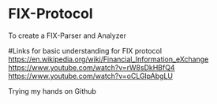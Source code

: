 # FIX-Protocol
To create a FIX-Parser and Analyzer 

#Links for basic understanding for FIX protocol
https://en.wikipedia.org/wiki/Financial_Information_eXchange
https://www.youtube.com/watch?v=rW8sDkHBfQ4
https://www.youtube.com/watch?v=oCLGlpAbgLU


Trying my hands on Github
